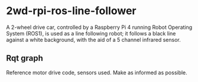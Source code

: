 # 2wd-rpi-ros-line-follower
A 2-wheel drive car, controlled by a Raspberry Pi 4 running Robot Operating System (ROS1), is used as a line following robot; it follows a black line against a white background, with the aid of a 5 channel infrared sensor.


## Rqt graph

Reference motor drive code, sensors used. Make as informed as possible.
